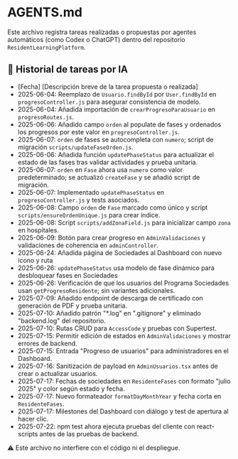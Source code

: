 # AGENTS.md

Este archivo registra tareas realizadas o propuestas por agentes automáticos (como Codex o ChatGPT) dentro del repositorio `ResidentLearningPlatform`.

## 📌 Historial de tareas por IA

- [Fecha] [Descripción breve de la tarea propuesta o realizada]
- 2025-06-04: Reemplazo de `Usuario.findById` por `User.findById` en `progresoController.js` para asegurar consistencia de modelo.
- 2025-06-04: Añadida importación de `crearProgresoParaUsuario` en `progresoRoutes.js`.
- 2025-06-06: Añadido campo `orden` al populate de fases y ordenados los progresos por este valor en `progresoController.js`.
- 2025-06-07: `orden` de fases se autocompleta con `numero`; script de migración `scripts/updateFaseOrden.js`.
- 2025-06-06: Añadida función `updatePhaseStatus` para actualizar el estado de las fases tras validar actividades y prueba unitaria.
- 2025-06-07: `orden` en `Fase` ahora usa `numero` como valor predeterminado; se actualizó `createFase` y se añadió script de migración.
- 2025-06-07: Implementado `updatePhaseStatus` en `progresoController.js` y tests asociados.
- 2025-06-08: Campo `orden` de `Fase` marcado como único y script `scripts/ensureOrdenUnique.js` para crear índice.
- 2025-06-08: Script `scripts/addZonaField.js` para inicializar campo `zona` en hospitales.
- 2025-06-09: Botón para crear progreso en `AdminValidaciones` y validaciones de coherencia en `adminController`.
- 2025-06-24: Añadida página de Sociedades al Dashboard con nuevo icono y ruta
- 2025-06-26: `updatePhaseStatus` usa modelo de fase dinámico para desbloquear fases en Sociedades
- 2025-06-26: Verificación de que los usuarios del Programa Sociedades usan `getProgresoResidente`; sin variantes adicionales.
- 2025-07-09: Añadido endpoint de descarga de certificado con generación de PDF y prueba unitaria.
- 2025-07-10: Añadido patrón "*.log" en ".gitignore" y eliminado "backend.log" del repositorio.
- 2025-07-10: Rutas CRUD para `AccessCode` y pruebas con Supertest.
- 2025-07-15: Permitir edición de estados en `AdminValidaciones` y mostrar errores de backend.
- 2025-07-15: Entrada "Progreso de usuarios" para administradores en el Dashboard.
- 2025-07-16: Sanitización de payload en `AdminUsuarios.tsx` antes de crear o
  actualizar usuarios.
- 2025-07-17: Fechas de sociedades en `ResidenteFases` con formato "julio 2025"
  y color según estado y fecha.
- 2025-07-17: Nuevo formateador `formatDayMonthYear` y fecha corta en `ResidenteFases`.
- 2025-07-17: Milestones del Dashboard con diálogo y test de apertura al hacer clic.
- 2025-07-22: npm test ahora ejecuta pruebas del cliente con react-scripts antes de las pruebas de backend.

⚠️ Este archivo no interfiere con el código ni el despliegue.
